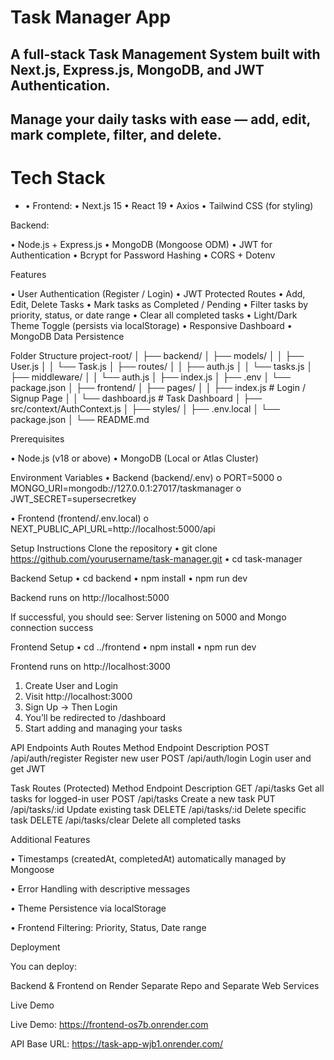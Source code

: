 # Task Manager App

## A full-stack Task Management System built with Next.js, Express.js, MongoDB, and JWT Authentication.
## Manage your daily tasks with ease — add, edit, mark complete, filter, and delete.

# Tech Stack

- •	Frontend:
•	Next.js 15
•	React 19
•	Axios
•	Tailwind CSS (for styling)

Backend:

•	Node.js + Express.js
•	MongoDB (Mongoose ODM)
•	JWT for Authentication
•	Bcrypt for Password Hashing
•	CORS + Dotenv

Features

•	User Authentication (Register / Login)
•	JWT Protected Routes
•	Add, Edit, Delete Tasks
•	Mark tasks as Completed / Pending
•	Filter tasks by priority, status, or date range
•	Clear all completed tasks
•	Light/Dark Theme Toggle (persists via localStorage)
•	Responsive Dashboard
•	MongoDB Data Persistence

Folder Structure
project-root/
│
├── backend/
│   ├── models/
│   │   ├── User.js
│   │   └── Task.js
│   ├── routes/
│   │   ├── auth.js
│   │   └── tasks.js
│   ├── middleware/
│   │   └── auth.js
│   ├── index.js
│   ├── .env
│   └── package.json
│
├── frontend/
│   ├── pages/
│   │   ├── index.js        # Login / Signup Page
│   │   └── dashboard.js    # Task Dashboard
│   ├── src/context/AuthContext.js
│   ├── styles/
│   ├── .env.local
│   └── package.json
│
└── README.md

Prerequisites

•	Node.js (v18 or above)
•	MongoDB (Local or Atlas Cluster)

Environment Variables
•	Backend (backend/.env)
o	PORT=5000
o	MONGO_URI=mongodb://127.0.0.1:27017/taskmanager
o	JWT_SECRET=supersecretkey

•	Frontend (frontend/.env.local)
o	NEXT_PUBLIC_API_URL=http://localhost:5000/api

Setup Instructions
Clone the repository
•	git clone https://github.com/yourusername/task-manager.git
•	cd task-manager

Backend Setup
•	cd backend
•	npm install
•	npm run dev


Backend runs on http://localhost:5000

If successful, you should see:
Server listening on 5000 and Mongo connection success

Frontend Setup
•	cd ../frontend
•	npm install
•	npm run dev


Frontend runs on http://localhost:3000

1.	Create User and Login
2.	Visit http://localhost:3000
3.	Sign Up → Then Login
4.	You’ll be redirected to /dashboard
5.	Start adding and managing your tasks 

 API Endpoints
Auth Routes
Method	Endpoint	Description
POST	/api/auth/register	Register new user
POST	/api/auth/login	Login user and get JWT

 Task Routes (Protected)
Method	Endpoint	Description
GET	/api/tasks	Get all tasks for logged-in user
POST	/api/tasks	Create a new task
PUT	/api/tasks/:id	Update existing task
DELETE	/api/tasks/:id	Delete specific task
DELETE	/api/tasks/clear	Delete all completed tasks
 
Additional Features

•	Timestamps (createdAt, completedAt) automatically managed by Mongoose

•	Error Handling with descriptive messages

•	Theme Persistence via localStorage

•	Frontend Filtering: Priority, Status, Date range

Deployment

You can deploy:

Backend & Frontend on Render Separate Repo and Separate Web Services 


 Live Demo

Live Demo: https://frontend-os7b.onrender.com

 API Base URL: https://task-app-wjb1.onrender.com/

